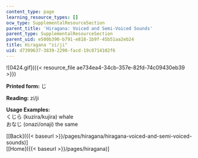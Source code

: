 ```yaml
---
content_type: page
learning_resource_types: []
ocw_type: SupplementalResourceSection
parent_title: 'Hiragana: Voiced and Semi-Voiced Sounds'
parent_type: SupplementalResourceSection
parent_uid: e500b390-b791-e818-1b9f-45b51aa2eb24
title: Hiragana "zi/ji"
uid: d7399637-3839-2290-facd-19c8714102f6
---
```


![0424.gif]({{< resource_file ae734ea4-34cb-357e-82fd-74c09430eb39 >}})

**Printed form:** じ

**Reading:** zi/ji

**Usage Examples:**  
くじら (kuzira/kujira) whale  
おなじ (onazi/onaji) the same

  
\[[Back]({{< baseurl >}}/pages/hiragana/hiragana-voiced-and-semi-voiced-sounds)\]  
\[[Home]({{< baseurl >}}/pages/hiragana)\]